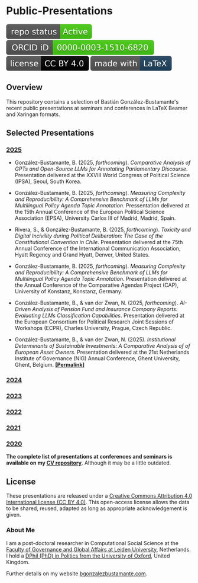 # Public-Presentations

[![Project Status: Active – The project has reached a stable, usable state and is being actively developed.](https://raw.githubusercontent.com/training-datalab/badges/main/project_status/active.svg)](https://bgonzalezbustamante.github.io/Public-Presentations/docs/STATUS.html) [![ORCID](https://raw.githubusercontent.com/training-datalab/badges/main/orcid/orcid_bgb.svg)](http://orcid.org/0000-0003-1510-6820) [![License](https://raw.githubusercontent.com/training-datalab/badges/main/licenses/cc_by_4_0.svg)](../LICENSE.md) [![Latex](https://raw.githubusercontent.com/training-datalab/badges/main/software/latex.svg)](https://www.latex-project.org/)

## Overview

This repository contains a selection of Bastián González-Bustamante's recent public presentations at seminars and conferences in LaTeX Beamer and Xaringan formats.

## Selected Presentations

### [2025](2025.md)

* González-Bustamante, B. (2025, *forthcoming*). *Comparative Analysis of GPTs and Open-Source LLMs for Annotating Parliamentary Discourse*. Presentation delivered at the XXVIII World Congress of Political Science (IPSA), Seoul, South Korea.

* González-Bustamante, B. (2025, *forthcoming*). *Measuring Complexity and Reproducibility: A Comprehensive Benchmark of LLMs for Multilingual Policy Agenda Topic Annotation*. Pressentation delivered at the 15th Annual Conference of the European Political Science Association (EPSA), University Carlos III of Madrid, Madrid, Spain.

* Rivera, S., & González-Bustamante, B. (2025, *forthcoming*). *Toxicity and Digital Incivility during Political Deliberation: The Case of the Constitutional Convention in Chile*. Presentation delivered at the 75th Annual Conference of the International Communication Association, Hyatt Regency and Grand Hyatt, Denver, United States.

* González-Bustamante, B. (2025, *forthcoming*). *Measuring Complexity and Reproducibility: A Comprehensive Benchmark of LLMs for Multilingual Policy Agenda Topic Annotation*. Presentation delivered at the Annual Conference of the Comparative Agendas Project (CAP), University of Konstanz, Konstanz, Germany.

* González-Bustamante, B., & van der Zwan, N. (2025, *forthcoming*). *AI-Driven Analysis of Pension Fund and Insurance Company Reports: Evaluating LLMs Classification Capabilities*. Presentation delivered at the European Consortium for Political Research Joint Sessions of Workshops (ECPR), Charles University, Prague, Czech Republic.

* González-Bustamante, B., & van der Zwan, N. (2025). *Institutional Determinants of Sustainable Investments: A Comparative Analysis of of European Asset Owners*. Presentation delivered at the 21st Netherlands Institute of Governance (NIG) Annual Conference, Ghent University, Ghent, Belgium. **[[Permalink]](https://github.com/bgonzalezbustamante/Public-Presentations/blob/main/2025/NIG_Conference_2025.pdf)**

### [2024](2024.md)

### [2023](2023.md)

### [2022](2022.md)

### [2021](2021.md)

### [2020](2020.md)

**The complete list of presentations at conferences and seminars is available on my [CV repository](https://bgonzalezbustamante.github.io/CV-XeLaTeX/)**. Although it may be a little outdated.

## License

These presentations are released under a [Creative Commons Attribution 4.0 International license (CC BY 4.0)](../LICENSE.md). This open-access license allows the data to be shared, reused, adapted as long as appropriate acknowledgement is given.

### About Me

I am a post-doctoral researcher in Computational Social Science at the [Faculty of Governance and Global Affairs at Leiden University](https://www.universiteitleiden.nl/en/governance-and-global-affairs), Netherlands. I hold a [DPhil (PhD) in Politics from the University of Oxford](https://www.politics.ox.ac.uk/), United Kingdom.

Further details on my website [bgonzalezbustamante.com](https://bgonzalezbustamante.com/).
